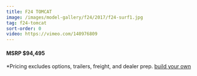 ```yaml
---
title: F24 TOMCAT
image: /images/model-gallery/f24/2017/f24-surf1.jpg
tag: f24-tomcat
sort-order: 0
video: https://vimeo.com/140976809
---
```

#### MSRP $94,495 ####

*Pricing excludes options, trailers, freight, and dealer prep.
[ build your own](/builder)
